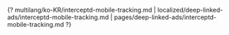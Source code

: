 {? multilang/ko-KR/interceptd-mobile-tracking.md | localized/deep-linked-ads/interceptd-mobile-tracking.md | pages/deep-linked-ads/interceptd-mobile-tracking.md ?}
